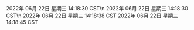 
2022年 06月 22日 星期三 14:18:30 CST\n
2022年 06月 22日 星期三 14:18:30 CST\n
2022年 06月 22日 星期三 14:18:38 CST
2022年 06月 22日 星期三 14:18:45 CST
